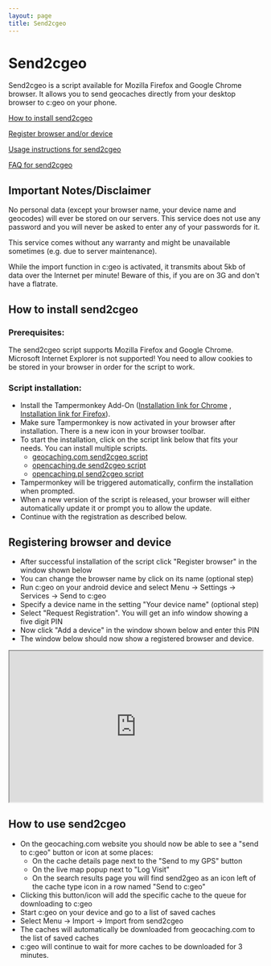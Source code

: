 ```yaml
---
layout: page
title: Send2cgeo
---
```


# Send2cgeo

Send2cgeo is a script available for Mozilla Firefox and Google Chrome browser. It allows you to send geocaches directly from your desktop browser to c:geo on your phone.

[How to install send2cgeo](#how-to-install-send2cgeo)

[Register browser and/or device](#registering-browser-and-device)

[Usage instructions for send2cgeo](#how-to-use-send2cgeo)

[FAQ for send2cgeo](/faq#send2cgeo)

## Important Notes/Disclaimer

No personal data (except your browser name, your device name and geocodes) will ever be stored on our servers. This service does not use any password and you will never be asked to enter any of your passwords for it.

This service comes without any warranty and might be unavailable sometimes (e.g. due to server maintenance).

While the import function in c:geo is activated, it transmits about 5kb of data over the Internet per minute! Beware of this, if you are on 3G and don't have a flatrate.

## How to install send2cgeo

### Prerequisites:
The send2cgeo script supports Mozilla Firefox and Google Chrome. Microsoft Internet Explorer is not supported! You need to allow cookies to be stored in your browser in order for the script to work.

### Script installation:

- Install the Tampermonkey Add-On ([Installation link for Chrome](https://chrome.google.com/webstore/detail/tampermonkey/dhdgffkkebhmkfjojejmpbldmpobfkfo) , [Installation link for Firefox](https://addons.mozilla.org/en-US/firefox/addon/tampermonkey/)). 
- Make sure Tampermonkey is now activated in your browser after installation. There is a new icon in your browser toolbar.
- To start the installation, click on the script link below that fits your needs. You can install multiple scripts.
  - [geocaching.com send2cgeo script](https://github.com/cgeo/send2cgeo/raw/release/send2cgeo.user.js)
  - [opencaching.de send2cgeo script](https://github.com/cgeo/send2cgeo/raw/release/send2cgeoOc.user.js)
  - [opencaching.pl send2cgeo script](https://github.com/cgeo/send2cgeo/raw/release/send2cgeoOcPl.user.js)
- Tampermonkey will be triggered automatically, confirm the installation when prompted.
- When a new version of the script is released, your browser will either automatically update it or prompt you to allow the update.
- Continue with the registration as described below.

## Registering browser and device

- After successful installation of the script click "Register browser" in the window shown below
- You can change the browser name by click on its name (optional step)
- Run c:geo on your android device and select Menu → Settings → Services → Send to c:geo
- Specify a device name in the setting "Your device name" (optional step)
- Select "Request Registration". You will get an info window showing a five digit PIN
- Now click "Add a device" in the window shown below and enter this PIN
- The window below should now show a registered browser and device.

<iframe src="https://send2.cgeo.org/api/" width="100%" height="300px"></iframe>

## How to use send2cgeo

- On the geocaching.com website you should now be able to see a "send to c:geo" button or icon at some places:
  - On the cache details page next to the "Send to my GPS" button
  - On the live map popup next to "Log Visit"
  - On the search results page you will find send2geo as an icon left of the cache type icon in a row named "Send to c:geo"
- Clicking this button/icon will add the specific cache to the queue for downloading to c:geo
- Start c:geo on your device and go to a list of saved caches
- Select Menu → Import → Import from send2cgeo
- The caches will automatically be downloaded from geocaching.com to the list of saved caches
- c:geo will continue to wait for more caches to be downloaded for 3 minutes.
